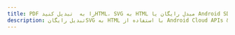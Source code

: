 ---title: PDF را به  تبدیل کنیدHTML، SVG به HTML مبدل رایگان یا Android SDKdescription: تبدیل رایگانSVG به HTML با استفاده از Android Cloud APIs & SDK همچنین اسناد PDF را در Cloud ایجاد، ویرایش و رندر کنید.---